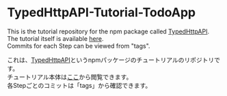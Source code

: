 # TypedHttpAPI-Tutorial-TodoApp

This is the tutorial repository for the npm package called [TypedHttpAPI](https://github.com/AsPulse/TypedHttpAPI/).  
The tutorial itself is available [here](https://github.com/AsPulse/TypedHttpAPI/wiki/Tutorial).   
Commits for each Step can be viewed from "tags".


これは、[TypedHttpAPI](https://github.com/AsPulse/TypedHttpAPI/)というnpmパッケージのチュートリアルのリポジトリです。  
チュートリアル本体は[ここ](https://github.com/AsPulse/TypedHttpAPI/wiki/%E3%83%81%E3%83%A5%E3%83%BC%E3%83%88%E3%83%AA%E3%82%A2%E3%83%AB-(%E6%97%A5%E6%9C%AC%E8%AA%9E))から閲覧できます。  
各Stepごとのコミットは「tags」から確認できます。
